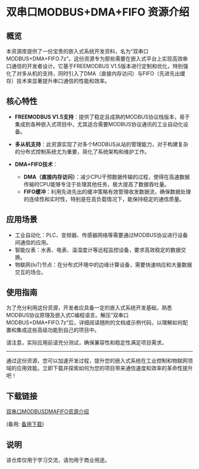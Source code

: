 # 双串口MODBUS+DMA+FIFO 资源介绍

## 概览

本资源库提供了一份宝贵的嵌入式系统开发资料，名为“双串口MODBUS+DMA+FIFO.7z”。这份资源专为那些需要在嵌入式平台上实现高效串口通信的开发者设计。它基于FREEMODBUS V1.5版本进行定制和优化，特别强化了对多从机的支持，同时引入了DMA（直接内存访问）与FIFO（先进先出缓存）技术来显著提升串口通信的性能和效率。

## 核心特性

- **FREEMODBUS V1.5支持**：提供了稳定且成熟的MODBUS协议栈版本，易于集成到各种嵌入式项目中，尤其适合需要MODBUS协议通讯的工业自动化设备。
  
- **多从机支持**：此资源实现了对多个MODBUS从站的管理能力，对于构建复杂的分布式控制系统尤为重要，简化了系统架构和维护工作。

- **DMA+FIFO技术**：
  - **DMA（直接内存访问）**：减少CPU干预数据传输的过程，使得在高速数据传输时CPU能够专注于处理其他任务，极大提高了数据吞吐量。
  - **FIFO缓冲**：利用先进先出的缓冲策略有效管理收发数据流，确保数据处理的连续性和实时性，特别是在高负载情况下，能保持稳定的通信质量。

## 应用场景

- 工业自动化：PLC、变频器、传感器网络等需要通过MODBUS协议进行设备间通信的应用。
- 智能仪表：水表、电表、温湿度计等远程监控设备，要求高效稳定的数据交换。
- 物联网(IoT)节点：在分布式环境中的边缘计算设备，需要快速响应和大量数据交互的场合。

## 使用指南

为了充分利用这份资源，开发者应具备一定的嵌入式系统开发基础，熟悉MODBUS协议原理及嵌入式C编程语言。解压“双串口MODBUS+DMA+FIFO.7z”后，详细阅读随附的文档或示例代码，以理解如何配置和集成这些高级功能到自己的项目中。

请注意，实际应用前请充分测试，确保兼容性和稳定性满足项目需求。

---

通过这份资源，您可以加速开发过程，提升您的嵌入式系统在工业控制和物联网领域的应用效能。立即下载并探索如何为您的项目带来通信速度和效率的革命性提升吧！

## 下载链接
[双串口MODBUSDMAFIFO资源介绍](https://pan.quark.cn/s/98bbdb15506a) 

(备用: [备用下载](https://pan.baidu.com/s/1c148jkZsAeQfh0C0_yCIhQ?pwd=1234))

## 说明

该仓库仅用于学习交流，请勿用于商业用途。
